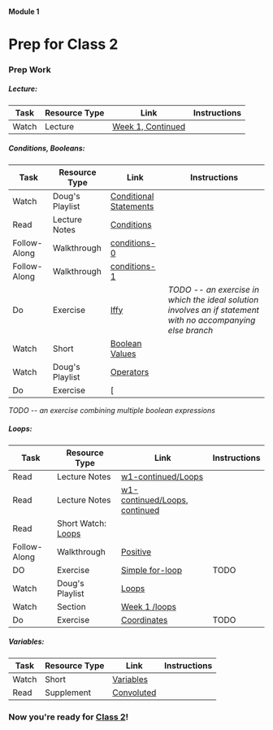 #### Module 1 
# Prep for Class 2


### Prep Work

##### Lecture:
Task | Resource Type | Link | Instructions
-----|---------------|------|-------------
Watch | Lecture | [Week 1, Continued](https://youtube.com/watch?v=YiiHNiSfmKI)


##### Conditions, Booleans:
 Task | Resource Type | Link | Instructions
------|---------------|------|-------------
Watch | Doug's Playlist | [Conditional Statements](https://www.youtube.com/watch?v=kTnp_-nyocs&list=PLhQjrBD2T38117CFyiIB9x4NOR6979YwA&index=4)
Read | Lecture Notes | [Conditions](http://cdn.cs50.net/2015/fall/lectures/1/f/notes1f/notes1f.html#conditions)
Follow-Along | Walkthrough | [conditions-0](https://www.youtube.com/watch?v=kBRUERguBPc&list=PLhQjrBD2T383fi16gN97XlrTwdxDq2QWZ&index=2)
Follow-Along | Walkthrough | [conditions-1](https://www.youtube.com/watch?v=-MUZL3kiPKI&list=PLhQjrBD2T383fi16gN97XlrTwdxDq2QWZ&index=3)
Do | Exercise | [Iffy](TODO) | *TODO -- an exercise in which the ideal solution involves an if statement with no accompanying else branch*
Watch | Short | [Boolean Values](https://youtu.be/M058skV1iL0?list=PLhQjrBD2T381NKQHUCTezeyCYzbnN4GjC)
Watch | Doug's Playlist |  [Operators](https://www.youtube.com/watch?v=JFieJW_kZq4&list=PLhQjrBD2T38117CFyiIB9x4NOR6979YwA&index=2)
Do | Exercise | [|| && !](TODO)
*TODO -- an exercise combining multiple boolean expressions*

##### Loops:
Task | Resource Type | Link | Instructions
-----|---------------|------|-------------
Read | Lecture Notes | [w1-continued/Loops](TODO)
Read | Lecture Notes | [w1-continued/Loops, continued](TODO)
Read | Short Watch: [Loops]()
Follow-Along | Walkthrough | [Positive](TODO)
DO | Exercise | [Simple for-loop](TODO) | TODO
Watch | Doug's Playlist | [Loops](https://www.youtube.com/watch?v=rBEwCpvwdPY&index=5&list=PLhQjrBD2T38117CFyiIB9x4NOR6979YwA)
Watch | Section | [Week 1 /loops](https://youtu.be/kpSLlIj97Ss?t=1419)
Do | Exercise | [Coordinates](TODO) | TODO

##### Variables: 
Task | Resource Type | Link | Instructions
-----|---------------|------|-------------
Watch | Short | [Variables](TODO)
Read | Supplement | [Convoluted](../resources/convoluted)

### Now you're ready for [Class 2](https://github.com/Launch-Code/cs50x-live-2016/tree/master/calendar/cs50/unit1-fundamentals/module1/class2)!

